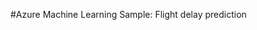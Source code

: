 <properties title="Azure Machine Learning Sample: Flight delay prediction" pageTitle="Machine Learning Sample: Flight delay prediction | Azure" description="Azure Machine Learning Sample: Flight delay prediction" metaKeywords="" services="" solutions="" documentationCenter="" authors="" videoId="" scriptId="" />

#Azure Machine Learning Sample: Flight delay prediction
